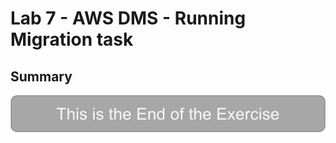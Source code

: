 # Lab 7 - AWS DMS - Running Migration task




## Summary
<Summary place holder>

![](images/lab-end.png)
